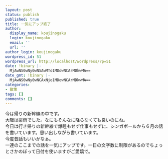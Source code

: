 ```yaml
---
layout: post
status: publish
published: true
title: 一気にアップ終了
author:
  display_name: koujinogaku
  login: koujinogaku
  email: ''
  url: ''
author_login: koujinogaku
wordpress_id: 51
wordpress_url: http://localhost/wordpress/?p=51
date: !binary |-
  MjAwNS0wNy0wNSAwMTo1MDowNCArMDkwMA==
date_gmt: !binary |-
  MjAwNS0wNy0wNCAxNjo1MDowNCArMDkwMA==
categories:
- 散策
tags: []
comments: []
---
```

<p>今は帰りの新幹線の中です。<br />
大阪は豪雨でした。なにもそんなに降らなくても良いのにね。<br />
今日は行き帰りの新幹線で爆睡もせず仕事もせずに、シンガポールから６月の話を書いています。思い出しながら書いています。<br />
今度昔話もいいかなぁ。<br />
一連のここまでの話を一気にアップです。一日の文字数に制限があるのでちょっとさかのぼって日付を使いますがご愛嬌で。</p>
